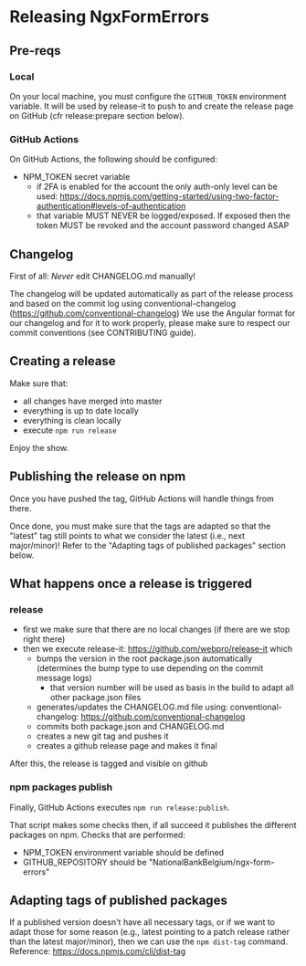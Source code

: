 # Releasing NgxFormErrors

## Pre-reqs

### Local

On your local machine, you must configure the `GITHUB_TOKEN` environment variable.
It will be used by release-it to push to and create the release page on GitHub (cfr release:prepare section below).

### GitHub Actions

On GitHub Actions, the following should be configured:

- NPM_TOKEN secret variable
  - if 2FA is enabled for the account the only auth-only level can be used: https://docs.npmjs.com/getting-started/using-two-factor-authentication#levels-of-authentication
  - that variable MUST NEVER be logged/exposed. If exposed then the token MUST be revoked and the account password changed ASAP

## Changelog

First of all: _Never_ edit CHANGELOG.md manually!

The changelog will be updated automatically as part of the release process and based on the commit log using conventional-changelog (https://github.com/conventional-changelog)
We use the Angular format for our changelog and for it to work properly, please make sure to respect our commit conventions (see CONTRIBUTING guide).

## Creating a release

Make sure that:

- all changes have merged into master
- everything is up to date locally
- everything is clean locally
- execute `npm run release`

Enjoy the show.

## Publishing the release on npm

Once you have pushed the tag, GitHub Actions will handle things from there.

Once done, you must make sure that the tags are adapted so that the "latest" tag still points to what we consider the latest (i.e., next major/minor)!
Refer to the "Adapting tags of published packages" section below.

## What happens once a release is triggered

### release

- first we make sure that there are no local changes (if there are we stop right there)
- then we execute release-it: https://github.com/webpro/release-it which
  - bumps the version in the root package.json automatically (determines the bump type to use depending on the commit message logs)
    - that version number will be used as basis in the build to adapt all other package.json files
  - generates/updates the CHANGELOG.md file using: conventional-changelog: https://github.com/conventional-changelog
  - commits both package.json and CHANGELOG.md
  - creates a new git tag and pushes it
  - creates a github release page and makes it final

After this, the release is tagged and visible on github

### npm packages publish

Finally, GitHub Actions executes `npm run release:publish`.

That script makes some checks then, if all succeed it publishes the different packages on npm.
Checks that are performed:

- NPM_TOKEN environment variable should be defined
- GITHUB_REPOSITORY should be "NationalBankBelgium/ngx-form-errors"

## Adapting tags of published packages

If a published version doesn't have all necessary tags, or if we want to adapt those for some reason (e.g., latest pointing to a patch release rather than the latest major/minor), then we can use the `npm dist-tag` command.
Reference: https://docs.npmjs.com/cli/dist-tag

